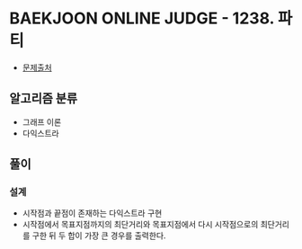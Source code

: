 # BAEKJOON ONLINE JUDGE - 1238. 파티

- [문제출처](https://www.acmicpc.net/problem/1238 '1238. 파티')

## 알고리즘 분류

- 그래프 이론
- 다익스트라

## 풀이

### 설계

- 시작점과 끝점이 존재하는 다익스트라 구현
- 시작점에서 목표지점까지의 최단거리와 목표지점에서 다시 시작점으로의 최단거리를 구한 뒤 두 합이 가장 큰 경우를 출력한다.
